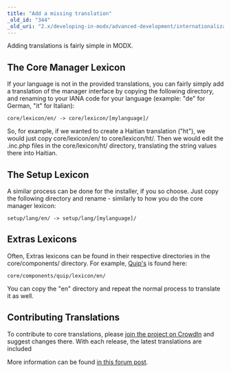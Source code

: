 ```yaml
---
title: "Add a missing translation"
_old_id: "344"
_old_uri: "2.x/developing-in-modx/advanced-development/internationalization/adding-a-translation"
---
```


Adding translations is fairly simple in MODX.

## The Core Manager Lexicon

If your language is not in the provided translations, you can fairly simply add a translation of the manager interface by copying the following directory, and renaming to your IANA code for your language (example: "de" for German, "it" for Italian):

`core/lexicon/en/ -> core/lexicon/[mylanguage]/`

So, for example, if we wanted to create a Haitian translation ("ht"), we would just copy core/lexicon/en/ to core/lexicon/ht/. Then we would edit the .inc.php files in the core/lexicon/ht/ directory, translating the string values there into Haitian.

## The Setup Lexicon

A similar process can be done for the installer, if you so choose. Just copy the following directory and rename - similarly to how you do the core manager lexicon:

`setup/lang/en/ -> setup/lang/[mylanguage]/`

## Extras Lexicons

Often, Extras lexicons can be found in their respective directories in the core/components/ directory. For example, [Quip's](/extras/quip "Quip") is found here:

`core/components/quip/lexicon/en/`

You can copy the "en" directory and repeat the normal process to translate it as well.

## Contributing Translations

To contribute to core translations, please [join the project on CrowdIn](https://crowdin.net/project/modx-revolution) and suggest changes there. With each release, the latest translations are included

More information can be found [in this forum post](http://forums.modx.com/thread/91796/revolution-translation).
